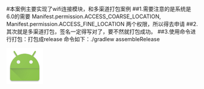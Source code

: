 #本案例主要实现了wifi连接模块，和多渠道打包案例
##1.需要注意的是系统是6.0的需要 Manifest.permission.ACCESS_COARSE_LOCATION, Manifest.permission.ACCESS_FINE_LOCATION 两个权限，所以得去申请
##2.其次就是多渠道打包，签名一定得写对了，要不然就打包成功。
##3.使用命令进行打包：打包成release  命令如下：./gradlew assembleRelease

![Aaron Swartz](https://github.com/sudeqiangxx/WifiDemo/blob/master/app/src/main/res/mipmap-xhdpi/ic_launcher.png)